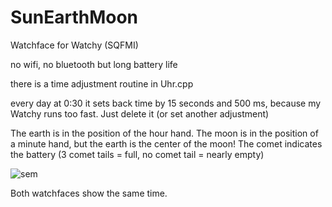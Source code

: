 # SunEarthMoon

Watchface for Watchy (SQFMI)

no wifi, no bluetooth but long battery life

there is a time adjustment routine in Uhr.cpp

every day at 0:30 it sets back time by 15 seconds and 500 ms, because my Watchy runs too fast. Just delete it (or set another adjustment)

The earth is in the position of the hour hand.
The moon is in the position of a minute hand, but the earth is the center of the moon!
The comet indicates the battery (3 comet tails = full, no comet tail = nearly empty)

![sem](https://github.com/MartMarq/SunEarthMoon/assets/139223739/b0dac57a-6d39-47d6-94b5-c1d4a2481e74)

Both watchfaces show the same time.
